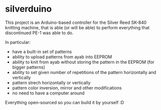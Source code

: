 # silverduino

This project is an Arduino-based controller for the Silver Reed SK-840 knitting machine, that is able (or will be able) to perform everything that discontinued PE-1 was able to do.

In particular:
  * have a built-in set of patterns
  * ability to upload patterns from ayab into EEPROM
  * ability to knit from ayab without storing the pattern in the EEPROM (for bigger patterns)
  * ability to set given number of repetitions of the pattern horizontally and vertically
  * pattern strech horizontally or vertically
  * pattern color inversion, mirror and other modifications
  * no need to have a computer around

Everything open-sourced so you can build it by yourself :D
